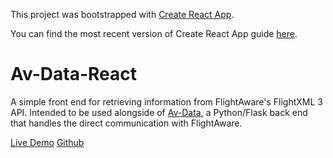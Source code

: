 This project was bootstrapped with [Create React App](https://github.com/facebookincubator/create-react-app).

You can find the most recent version of Create React App guide [here](https://github.com/facebookincubator/create-react-app/blob/master/packages/react-scripts/template/README.md).

# Av-Data-React
A simple front end for retrieving information from FlightAware's FlightXML 3 API.
Intended to be used alongside of [Av-Data](https://github.com/SYoung82/av-data), a Python/Flask back end
that handles the direct communication with FlightAware.

[Live Demo](https://av-data-react.herokuapp.com/)
[Github](https://github.com/SYoung82/av-data-react)
